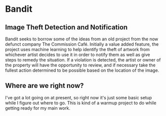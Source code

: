 # Bandit

## Image Theft Detection and Notification

Bandit seeks to borrow some of the ideas from an old project from the now defunct company
The Commission Café. Initially a value added feature, the project uses machine learning to
help identify the theft of artwork from whichever artist decides to use it in order to notify them
as well as give steps to remedy the situation. If a violation is detected, the artist or owner
of the property will have the opportunity to review, and if necessary take the fullest action
determined to be possible based on the location of the image.

## Where are we right now?

I've got a lot going on at present, so right now it's just some basic setup while
I figure out where to go. This is kind of a warmup project to do while getting
ready for my main work.
